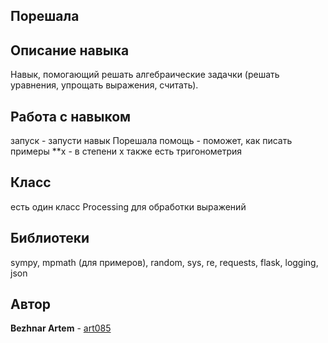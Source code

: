 ## Порешала

## Описание навыка
Навык, помогающий решать алгебраические задачки (решать уравнения, упрощать выражения, считать).


## Работа с навыком
запуск - запусти навык Порешала
помощь - поможет, как писать примеры
**х - в степени х
также есть тригонометрия

## Класс
есть один класс Processing для обработки выражений

## Библиотеки
sympy, mpmath (для примеров), random, sys, re, requests, flask, logging, json

## Автор

**Bezhnar Artem** - [art085](https://github.com/art085)
